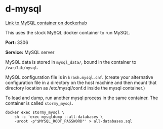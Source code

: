 # d-mysql

[Link to MySQL container on dockerhub](https://hub.docker.com/_/mysql/)

This uses the stock MySQL docker container to run MySQL.

**Port:** 3306

**Service:** MySQL server

MySQL data is stored in `mysql_data/`, bound in the 
container to `/var/lib/mysql`.

MySQL configuration file is in `krash.mysql.cnf`.
(create your alternative configuration file in a directory on the host machine and then mount that directory location as /etc/mysql/conf.d inside the mysql container.)

To load and dump, run another mysql process in the same container.
The container is called `stormy_mysql`.

```
docker exec stormy_mysql \
    sh -c 'exec mysqldump --all-databases \
    -uroot -p"$MYSQL_ROOT_PASSWORD"' > all-databases.sql
```

